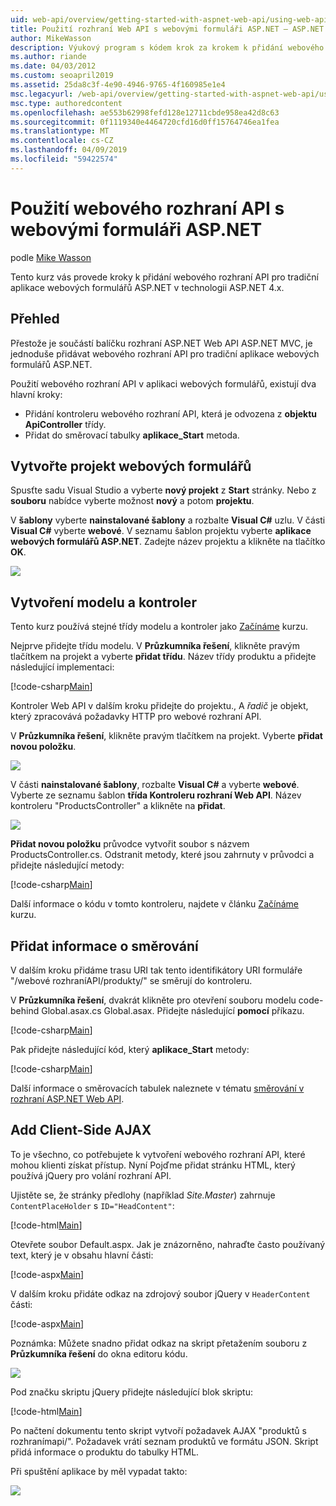 ```yaml
---
uid: web-api/overview/getting-started-with-aspnet-web-api/using-web-api-with-aspnet-web-forms
title: Použití rozhraní Web API s webovými formuláři ASP.NET – ASP.NET 4.x
author: MikeWasson
description: Výukový program s kódem krok za krokem k přidání webového rozhraní API do aplikace formuláře ASP.NET pro technologii ASP.NET 4.x
ms.author: riande
ms.date: 04/03/2012
ms.custom: seoapril2019
ms.assetid: 25da8c3f-4e90-4946-9765-4f160985e1e4
msc.legacyurl: /web-api/overview/getting-started-with-aspnet-web-api/using-web-api-with-aspnet-web-forms
msc.type: authoredcontent
ms.openlocfilehash: ae553b62998fefd128e12711cbde958ea42d8c63
ms.sourcegitcommit: 0f1119340e4464720cfd16d0ff15764746ea1fea
ms.translationtype: MT
ms.contentlocale: cs-CZ
ms.lasthandoff: 04/09/2019
ms.locfileid: "59422574"
---
```

# <a name="using-web-api-with-aspnet-web-forms"></a>Použití webového rozhraní API s webovými formuláři ASP.NET

podle [Mike Wasson](https://github.com/MikeWasson)

Tento kurz vás provede kroky k přidání webového rozhraní API pro tradiční aplikace webových formulářů ASP.NET v technologii ASP.NET 4.x. 

## <a name="overview"></a>Přehled

Přestože je součástí balíčku rozhraní ASP.NET Web API ASP.NET MVC, je jednoduše přidávat webového rozhraní API pro tradiční aplikace webových formulářů ASP.NET.

Použití webového rozhraní API v aplikaci webových formulářů, existují dva hlavní kroky:

- Přidání kontroleru webového rozhraní API, která je odvozena z **objektu ApiController** třídy.
- Přidat do směrovací tabulky **aplikace\_Start** metoda.

## <a name="create-a-web-forms-project"></a>Vytvořte projekt webových formulářů

Spusťte sadu Visual Studio a vyberte **nový projekt** z **Start** stránky. Nebo z **souboru** nabídce vyberte možnost **nový** a potom **projektu**.

V **šablony** vyberte **nainstalované šablony** a rozbalte **Visual C#** uzlu. V části **Visual C#** vyberte **webové**. V seznamu šablon projektu vyberte **aplikace webových formulářů ASP.NET**. Zadejte název projektu a klikněte na tlačítko **OK**.

![](using-web-api-with-aspnet-web-forms/_static/image1.png)

## <a name="create-the-model-and-controller"></a>Vytvoření modelu a kontroler

Tento kurz používá stejné třídy modelu a kontroler jako [Začínáme](tutorial-your-first-web-api.md) kurzu.

Nejprve přidejte třídu modelu. V **Průzkumníka řešení**, klikněte pravým tlačítkem na projekt a vyberte **přidat třídu**. Název třídy produktu a přidejte následující implementaci:

[!code-csharp[Main](using-web-api-with-aspnet-web-forms/samples/sample1.cs)]

Kontroler Web API v dalším kroku přidejte do projektu., A *řadič* je objekt, který zpracovává požadavky HTTP pro webové rozhraní API.

V **Průzkumníka řešení**, klikněte pravým tlačítkem na projekt. Vyberte **přidat novou položku**.

![](using-web-api-with-aspnet-web-forms/_static/image2.png)

V části **nainstalované šablony**, rozbalte **Visual C#** a vyberte **webové**. Vyberte ze seznamu šablon **třída Kontroleru rozhraní Web API**. Název kontroleru "ProductsController" a klikněte na **přidat**.

![](using-web-api-with-aspnet-web-forms/_static/image3.png)

**Přidat novou položku** průvodce vytvořit soubor s názvem ProductsController.cs. Odstranit metody, které jsou zahrnuty v průvodci a přidejte následující metody:

[!code-csharp[Main](using-web-api-with-aspnet-web-forms/samples/sample2.cs)]

Další informace o kódu v tomto kontroleru, najdete v článku [Začínáme](tutorial-your-first-web-api.md) kurzu.

## <a name="add-routing-information"></a>Přidat informace o směrování

V dalším kroku přidáme trasu URI tak tento identifikátory URI formuláře &quot;/webové rozhraníAPI/produkty/&quot; se směrují do kontroleru.

V **Průzkumníka řešení**, dvakrát klikněte pro otevření souboru modelu code-behind Global.asax.cs Global.asax. Přidejte následující **pomocí** příkazu.

[!code-csharp[Main](using-web-api-with-aspnet-web-forms/samples/sample3.cs)]

Pak přidejte následující kód, který **aplikace\_Start** metody:

[!code-csharp[Main](using-web-api-with-aspnet-web-forms/samples/sample4.cs)]

Další informace o směrovacích tabulek naleznete v tématu [směrování v rozhraní ASP.NET Web API](../web-api-routing-and-actions/routing-in-aspnet-web-api.md).

## <a name="add-client-side-ajax"></a>Add Client-Side AJAX

To je všechno, co potřebujete k vytvoření webového rozhraní API, které mohou klienti získat přístup. Nyní Pojďme přidat stránku HTML, který používá jQuery pro volání rozhraní API.

Ujistěte se, že stránky předlohy (například *Site.Master*) zahrnuje `ContentPlaceHolder` s `ID="HeadContent"`:

[!code-html[Main](using-web-api-with-aspnet-web-forms/samples/sample8.html)]

Otevřete soubor Default.aspx. Jak je znázorněno, nahraďte často používaný text, který je v obsahu hlavní části:

[!code-aspx[Main](using-web-api-with-aspnet-web-forms/samples/sample5.aspx)]

V dalším kroku přidáte odkaz na zdrojový soubor jQuery v `HeaderContent` části:

[!code-aspx[Main](using-web-api-with-aspnet-web-forms/samples/sample6.aspx?highlight=2)]

Poznámka: Můžete snadno přidat odkaz na skript přetažením souboru z **Průzkumníka řešení** do okna editoru kódu.

![](using-web-api-with-aspnet-web-forms/_static/image4.png)

Pod značku skriptu jQuery přidejte následující blok skriptu:

[!code-html[Main](using-web-api-with-aspnet-web-forms/samples/sample7.html)]

Po načtení dokumentu tento skript vytvoří požadavek AJAX &quot;produktů s rozhranímapi/&quot;. Požadavek vrátí seznam produktů ve formátu JSON. Skript přidá informace o produktu do tabulky HTML.

Při spuštění aplikace by měl vypadat takto:

![](using-web-api-with-aspnet-web-forms/_static/image5.png)
